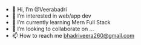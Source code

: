 - 👋 Hi, I’m @Veerabadri
- 👀 I’m interested in web/app dev
- 🌱 I’m currently learning Mern Full Stack
- 💞️ I’m looking to collaborate on ...
- 📫 How to reach me bhadriveera260@gmail.com

<!---
Veerabadri/Veerabadri is a ✨ special ✨ repository because its `README.md` (this file) appears on your GitHub profile.
You can click the Preview link to take a look at your changes.
--->
